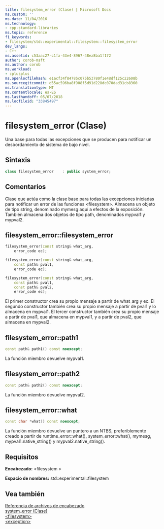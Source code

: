 ```yaml
---
title: filesystem_error (Clase) | Microsoft Docs
ms.custom: ''
ms.date: 11/04/2016
ms.technology:
- cpp-standard-libraries
ms.topic: reference
f1_keywords:
- filesystem/std::experimental::filesystem::filesystem_error
dev_langs:
- C++
ms.assetid: c53aac27-c1fa-43e4-8967-48ea8ba1f172
author: corob-msft
ms.author: corob
ms.workload:
- cplusplus
ms.openlocfilehash: e1acf34f8478bc075b53780f1e48df125c22608b
ms.sourcegitcommit: d55ac596ba8f908f5d91d228dc070dad31cb8360
ms.translationtype: MT
ms.contentlocale: es-ES
ms.lasthandoff: 05/07/2018
ms.locfileid: "33845497"
---
```

# <a name="filesystemerror-class"></a>filesystem_error (Clase)

Una base para todas las excepciones que se producen para notificar un desbordamiento de sistema de bajo nivel.

## <a name="syntax"></a>Sintaxis

```cpp
class filesystem_error    : public system_error;
```

## <a name="remarks"></a>Comentarios

Clase que actúa como la clase base para todas las excepciones iniciadas para notificar un error de las funciones \<filesystem>. Almacena un objeto de tipo string, denominado mymesg aquí a efectos de la exposición. También almacena dos objetos de tipo path, denominados mypval1 y mypval2.

## <a name="filesystemerrorfilesystemerror"></a>filesystem_error::filesystem_error

```cpp
filesystem_error(const string& what_arg,
    error_code ec);

filesystem_error(const string& what_arg,
    const path& pval1,
    error_code ec);

filesystem_error(const string& what_arg,
    const path& pval1,
    const path& pval2,
    error_code ec);
```

El primer constructor crea su propio mensaje a partir de what_arg y ec. El segundo constructor también crea su propio mensaje a partir de pval1 y lo almacena en mypval1. El tercer constructor también crea su propio mensaje a partir de pval1, que almacena en mypval1, y a partir de pval2, que almacena en mypval2.

## <a name="filesystemerrorpath1"></a>filesystem_error::path1

```cpp
const path& path1() const noexcept;
```

La función miembro devuelve mypval1.

## <a name="filesystemerrorpath2"></a>filesystem_error::path2

```cpp
const path& path2() const noexcept;
```

La función miembro devuelve mypval2.

## <a name="filesystemerrorwhat"></a>filesystem_error::what

```cpp
const char *what() const noexcept;
```

La función miembro devuelve un puntero a un NTBS, preferiblemente creado a partir de runtime_error::what(), system_error::what(), mymesg, mypval1.native_string() y mypval2.native_string().

## <a name="requirements"></a>Requisitos

**Encabezado:** \<filesystem >

**Espacio de nombres:** std::experimental::filesystem

## <a name="see-also"></a>Vea también

[Referencia de archivos de encabezado](../standard-library/cpp-standard-library-header-files.md)<br/>
[system_error (Clase)](../standard-library/system-error-class.md)<br/>
[\<filesystem>](../standard-library/filesystem.md)<br/>
[\<exception>](../standard-library/exception.md)<br/>
